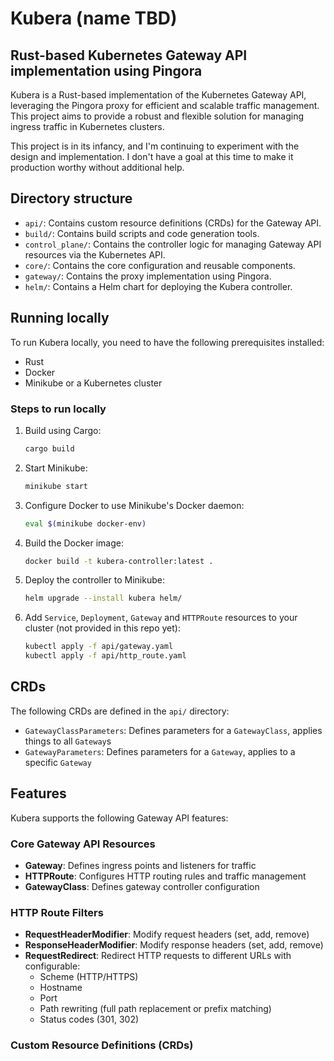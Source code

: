 # Kubera (name TBD)

## Rust-based Kubernetes Gateway API implementation using Pingora

Kubera is a Rust-based implementation of the Kubernetes Gateway API, leveraging the Pingora proxy for efficient and
scalable traffic management. This project aims to provide a robust and flexible solution for managing ingress traffic in
Kubernetes clusters.

This project is in its infancy, and I'm continuing to experiment with the design and implementation. I don't have a goal
at this time to make it production worthy without additional help.

## Directory structure

- `api/`: Contains custom resource definitions (CRDs) for the Gateway API.
- `build/`: Contains build scripts and code generation tools.
- `control_plane/`: Contains the controller logic for managing Gateway API resources via the Kubernetes API.
- `core/`: Contains the core configuration and reusable components.
- `gateway/`: Contains the proxy implementation using Pingora.
- `helm/`: Contains a Helm chart for deploying the Kubera controller.

## Running locally

To run Kubera locally, you need to have the following prerequisites installed:

- Rust
- Docker
- Minikube or a Kubernetes cluster

### Steps to run locally

1. Build using Cargo:
   ```bash
   cargo build
   ```
2. Start Minikube:
   ```bash
   minikube start
   ```
3. Configure Docker to use Minikube's Docker daemon:
   ```bash
   eval $(minikube docker-env)
   ```
4. Build the Docker image:
   ```bash
   docker build -t kubera-controller:latest .
   ```
5. Deploy the controller to Minikube:
   ```bash
   helm upgrade --install kubera helm/
   ```
6. Add `Service`, `Deployment`, `Gateway` and `HTTPRoute` resources to your cluster (not provided in this repo yet):
   ```bash
   kubectl apply -f api/gateway.yaml
   kubectl apply -f api/http_route.yaml
   ```

## CRDs

The following CRDs are defined in the `api/` directory:

* `GatewayClassParameters`: Defines parameters for a `GatewayClass`, applies things to all `Gateway`s
* `GatewayParameters`: Defines parameters for a `Gateway`, applies to a specific `Gateway`

## Features

Kubera supports the following Gateway API features:

### Core Gateway API Resources

- **Gateway**: Defines ingress points and listeners for traffic
- **HTTPRoute**: Configures HTTP routing rules and traffic management
- **GatewayClass**: Defines gateway controller configuration

### HTTP Route Filters

- **RequestHeaderModifier**: Modify request headers (set, add, remove)
- **ResponseHeaderModifier**: Modify response headers (set, add, remove)
- **RequestRedirect**: Redirect HTTP requests to different URLs with configurable:
    - Scheme (HTTP/HTTPS)
    - Hostname
    - Port
    - Path rewriting (full path replacement or prefix matching)
    - Status codes (301, 302)

### Custom Resource Definitions (CRDs)
